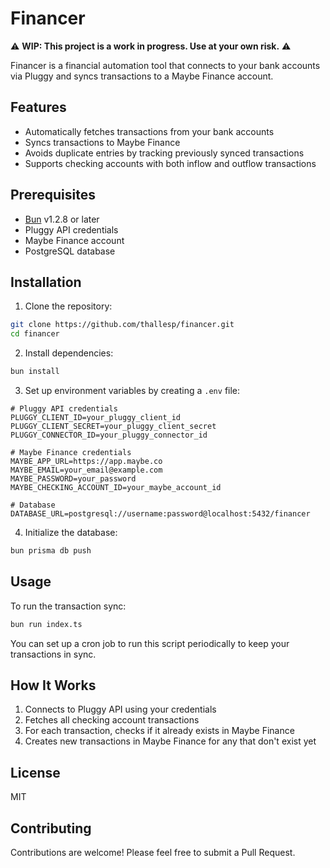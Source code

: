 # Financer

⚠️ **WIP: This project is a work in progress. Use at your own risk.** ⚠️

Financer is a financial automation tool that connects to your bank accounts via Pluggy and syncs transactions to a Maybe Finance account.

## Features

- Automatically fetches transactions from your bank accounts
- Syncs transactions to Maybe Finance
- Avoids duplicate entries by tracking previously synced transactions
- Supports checking accounts with both inflow and outflow transactions

## Prerequisites

- [Bun](https://bun.sh) v1.2.8 or later
- Pluggy API credentials
- Maybe Finance account
- PostgreSQL database

## Installation

1. Clone the repository:

```bash
git clone https://github.com/thallesp/financer.git
cd financer
```

2. Install dependencies:

```bash
bun install
```

3. Set up environment variables by creating a `.env` file:

```env
# Pluggy API credentials
PLUGGY_CLIENT_ID=your_pluggy_client_id
PLUGGY_CLIENT_SECRET=your_pluggy_client_secret
PLUGGY_CONNECTOR_ID=your_pluggy_connector_id

# Maybe Finance credentials
MAYBE_APP_URL=https://app.maybe.co
MAYBE_EMAIL=your_email@example.com
MAYBE_PASSWORD=your_password
MAYBE_CHECKING_ACCOUNT_ID=your_maybe_account_id

# Database
DATABASE_URL=postgresql://username:password@localhost:5432/financer
```

4. Initialize the database:

```bash
bun prisma db push
```

## Usage

To run the transaction sync:

```bash
bun run index.ts
```

You can set up a cron job to run this script periodically to keep your transactions in sync.

## How It Works

1. Connects to Pluggy API using your credentials
2. Fetches all checking account transactions
3. For each transaction, checks if it already exists in Maybe Finance
4. Creates new transactions in Maybe Finance for any that don't exist yet

## License

MIT

## Contributing

Contributions are welcome! Please feel free to submit a Pull Request.
